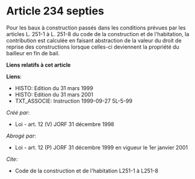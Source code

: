 # Article 234 septies

Pour les baux à construction passés dans les conditions prévues par les articles L. 251-1 à L. 251-8 du code de la
construction et de l'habitation, la contribution est calculée en faisant abstraction de la valeur du droit de reprise des
constructions lorsque celles-ci deviennent la propriété du bailleur en fin de bail.

**Liens relatifs à cet article**

**Liens**:

  - HISTO: Edition du 31 mars 1999
  - HISTO: Edition du 31 mars 2001
  - TXT_ASSOCIE: Instruction 1999-09-27 5L-5-99

_Créé par_:

  - Loi - art. 12 (V) JORF 31 décembre 1998

_Abrogé par_:

  - Loi - art. 12 (P) JORF 31 décembre 1999 en vigueur le 1er janvier 2001

_Cite_:

  - Code de la construction et de l'habitation L251-1 à L251-8
